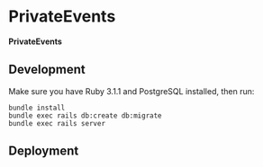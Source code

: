 # PrivateEvents

**PrivateEvents** 

## Development

Make sure you have Ruby 3.1.1 and PostgreSQL installed, then run:

```
bundle install
bundle exec rails db:create db:migrate
bundle exec rails server
```

## Deployment

<!-- The application is ready to be deployed on Heroku. You can see a demo at https://stark-bastion-30084.herokuapp.com -->
